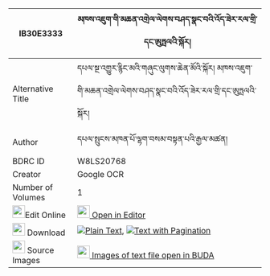 |IB30E3333|མཁས་འཇུག་གི་མཆན་འགྲེལ་ལེགས་བཤད་སྣང་བའི་འོད་ཟེར་རལ་གྲི་དང་ཨུཏྤལའི་སྐོར། 
| --- | --- 
|Alternative Title |དཔལ་སྔ་འགྱུར་རྙིང་མའི་གཞུང་ལུགས་ཆེན་མོའི་སྐོར། མཁས་འཇུག་གི་མཆན་འགྲེལ་ལེགས་བཤད་སྣང་བའི་འོད་ཟེར་རལ་གྲི་དང་ཨུཏྤལའི་སྐོར།
|Author| དཔལ་སྤུངས་མཁན་པོ་ལྷག་བསམ་བསྟན་པའི་རྒྱལ་མཚན།
|BDRC ID | W8LS20768
|Creator | Google OCR
|Number of Volumes| 1
|<img width="25" src="https://img.icons8.com/color/25/000000/edit-property.png">Edit Online| [<img width="25" src="https://avatars.githubusercontent.com/u/45091458?s=200&v=4"> Open in Editor](http://editor.openpecha.org/IB30E3333)
|<img width="25" src="https://img.icons8.com/fluent/48/000000/download-2.png"/>  Download | [![](https://img.icons8.com/color/20/000000/txt.png)Plain Text](https://github.com/Openpecha/IB30E3333/releases/download/v1/khe_juk_gi_chendrel_lekshe_nan_plain_IB30E3333.zip), [![](https://img.icons8.com/color/20/000000/txt.png)Text with Pagination](https://github.com/Openpecha/IB30E3333/releases/download/v1/khe_juk_gi_chendrel_lekshe_nan_pages_IB30E3333.zip)
|<img width="25" src="https://img.icons8.com/plasticine/100/000000/pictures-folder.png"/>  Source Images | [<img width="25" src="https://library.bdrc.io/icons/BUDA-small.svg"> Images of text file open in BUDA](https://library.bdrc.io/show/bdr:W8LS20768)
